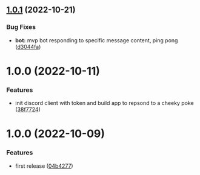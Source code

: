 ## [1.0.1](https://github.com/kolvin/boty-botterson/compare/v1.0.0...v1.0.1) (2022-10-21)


### Bug Fixes

* **bot:** mvp bot responding to specific message content, ping pong ([d3044fa](https://github.com/kolvin/boty-botterson/commit/d3044fa303e195a1b767c6a4103d2fc6be7163b7))

# 1.0.0 (2022-10-11)


### Features

* init discord client with token and build app to repsond to a cheeky poke ([38f7724](https://github.com/kolvin/boty-botterson/commit/38f7724daa16f9df2a21fd78541c6a24a5935135))

# 1.0.0 (2022-10-09)


### Features

* first release ([04b4277](https://github.com/kolvin/go-template/commit/04b4277966af501c3cf47d789d16e8f5a9acc864))
